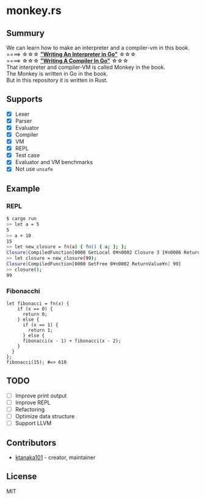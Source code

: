 # monkey.rs

## Summury

We can learn how to make an interpreter and a compiler-vm in this book.  
====> ☆☆☆  __["Writing An Interpreter in Go"](https://interpreterbook.com/)__  ☆☆☆  
====> ☆☆☆  __["Writing A Compiler In Go"](https://compilerbook.com/)__  ☆☆☆  
That interpreter and compiler-VM is called Monkey in the book.  
The Monkey is written in Go in the book.  
But in this repository it is written in Rust.  

## Supports

- [x] Lexer
- [x] Parser
- [x] Evaluator
- [x] Compiler
- [x] VM
- [x] REPL
- [x] Test case
- [x] Evaluator and VM benchmarks
- [x] Not use `unsafe`

## Example

### REPL

```sh
$ cargo run
>> let a = 5
5
>> a + 10
15
>> let new_closure = fn(a) { fn() { a; }; };
Closure[CompiledFunction[0000 GetLocal 0¥n0002 Closure 3 1¥n0006 ReturnValue¥n] ]
>> let closure = new_closure(99);
Closure[CompiledFunction[0000 GetFree 0¥n0002 ReturnValue¥n] 99]
>> closure();
99
```

### Fibonacchi

```monkey
let fibonacci = fn(x) {
    if (x == 0) {
      return 0;
    } else {
      if (x == 1) {
        return 1;
      } else {
      fibonacci(x - 1) + fibonacci(x - 2);
    }
  }
};
fibonacci(15); #=> 610
```

## TODO

- [ ] Improve print output
- [ ] Improve REPL
- [ ] Refactoring
- [ ] Optimize data structure
- [ ] Support LLVM

## Contributors

- [ktanaka101](https://github.com/ktanaka101) - creator, maintainer

## License

MIT

